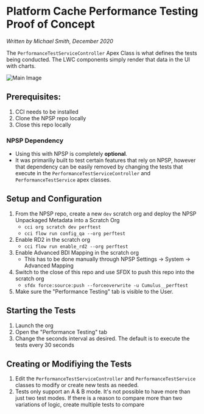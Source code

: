 # Platform Cache Performance Testing Proof of Concept
_Written by Michael Smith, December 2020_

The `PerformanceTestServiceController` Apex Class is what defines the tests being conducted. The LWC components simply render that data in the UI with charts.

![Main Image](https://github.com/force2b/Performance-Tester-AB/blob/main/images/PerfTestPage.png)

## Prerequisites:
1. CCI needs to be installed
2. Clone the NPSP repo locally
3. Close this repo locally

### NPSP Dependency
- Using this with NPSP is completely **optional**.
- It was primariliy built to test certain features that rely on NPSP, however that dependency can be easily removed by changing the tests that execute in the `PerformanceTestServiceController` and `PerformanceTestService` apex classes. 

## Setup and Configuration
1. From the NPSP repo, create a new `dev` scratch org and deploy the NPSP Unpackaged Metadata into a Scratch Org
   - `cci org scratch dev perftest`
   - `cci flow run config_qa --org perftest`
2. Enable RD2 in the scratch org
   - `cci flow run enable_rd2 --org perftest`
3. Enable Advanced BDI Mapping in the scratch org
   -  This has to be done manually through NPSP Settings -> System -> Advanced Mapping
4. Switch to the close of this repo and use SFDX to push this repo into the scratch org
   - `sfdx force:source:push --forceoverwrite -u Cumulus__perftest`
5. Make sure the "Performance Testing" tab is visible to the User. 

## Starting the Tests
1. Launch the org
2. Open the "Performance Testing" tab
3. Change the seconds interval as desired. The default is to execute the tests every 30 seconds

## Creating or Modifiying the Tests
1. Edit the `PerformanceTestServiceController` and `PerformanceTestService` classes to modify or create new tests as needed.
2. Tests only support an A & B mode. It's not possible to have more than just two test modes. If there is a reason to compare more than two variations of logic, create multiple tests to compare
